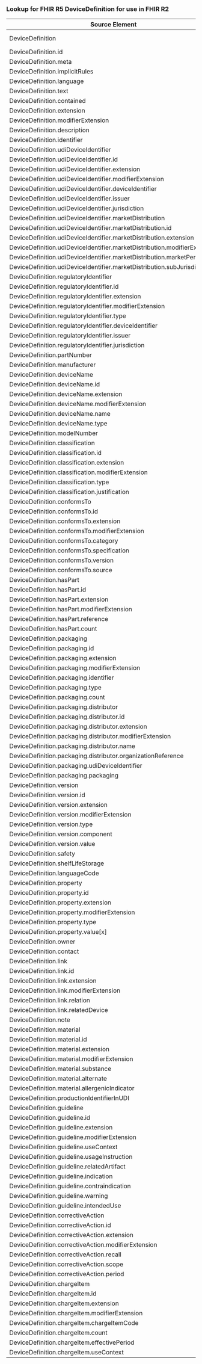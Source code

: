 ### Lookup for FHIR R5 DeviceDefinition for use in FHIR R2

| Source Element | Usage | Target |
| -------------- | ----- | ------ |
| DeviceDefinition | UseExtension | http://hl7.org/fhir/5.0/StructureDefinition/extension-DeviceDefinition |
| DeviceDefinition.id | UseExtensionFromAncestor | - |
| DeviceDefinition.meta | UseExtensionFromAncestor | - |
| DeviceDefinition.implicitRules | UseExtensionFromAncestor | - |
| DeviceDefinition.language | UseExtensionFromAncestor | - |
| DeviceDefinition.text | UseExtensionFromAncestor | - |
| DeviceDefinition.contained | UseExtensionFromAncestor | - |
| DeviceDefinition.extension | UseExtensionFromAncestor | - |
| DeviceDefinition.modifierExtension | UseExtensionFromAncestor | - |
| DeviceDefinition.description | UseExtensionFromAncestor | - |
| DeviceDefinition.identifier | UseExtensionFromAncestor | - |
| DeviceDefinition.udiDeviceIdentifier | UseExtensionFromAncestor | - |
| DeviceDefinition.udiDeviceIdentifier.id | UseExtensionFromAncestor | - |
| DeviceDefinition.udiDeviceIdentifier.extension | UseExtensionFromAncestor | - |
| DeviceDefinition.udiDeviceIdentifier.modifierExtension | UseExtensionFromAncestor | - |
| DeviceDefinition.udiDeviceIdentifier.deviceIdentifier | UseExtensionFromAncestor | - |
| DeviceDefinition.udiDeviceIdentifier.issuer | UseExtensionFromAncestor | - |
| DeviceDefinition.udiDeviceIdentifier.jurisdiction | UseExtensionFromAncestor | - |
| DeviceDefinition.udiDeviceIdentifier.marketDistribution | UseExtensionFromAncestor | - |
| DeviceDefinition.udiDeviceIdentifier.marketDistribution.id | UseExtensionFromAncestor | - |
| DeviceDefinition.udiDeviceIdentifier.marketDistribution.extension | UseExtensionFromAncestor | - |
| DeviceDefinition.udiDeviceIdentifier.marketDistribution.modifierExtension | UseExtensionFromAncestor | - |
| DeviceDefinition.udiDeviceIdentifier.marketDistribution.marketPeriod | UseExtensionFromAncestor | - |
| DeviceDefinition.udiDeviceIdentifier.marketDistribution.subJurisdiction | UseExtensionFromAncestor | - |
| DeviceDefinition.regulatoryIdentifier | UseExtensionFromAncestor | - |
| DeviceDefinition.regulatoryIdentifier.id | UseExtensionFromAncestor | - |
| DeviceDefinition.regulatoryIdentifier.extension | UseExtensionFromAncestor | - |
| DeviceDefinition.regulatoryIdentifier.modifierExtension | UseExtensionFromAncestor | - |
| DeviceDefinition.regulatoryIdentifier.type | UseExtensionFromAncestor | - |
| DeviceDefinition.regulatoryIdentifier.deviceIdentifier | UseExtensionFromAncestor | - |
| DeviceDefinition.regulatoryIdentifier.issuer | UseExtensionFromAncestor | - |
| DeviceDefinition.regulatoryIdentifier.jurisdiction | UseExtensionFromAncestor | - |
| DeviceDefinition.partNumber | UseExtensionFromAncestor | - |
| DeviceDefinition.manufacturer | UseExtensionFromAncestor | - |
| DeviceDefinition.deviceName | UseExtensionFromAncestor | - |
| DeviceDefinition.deviceName.id | UseExtensionFromAncestor | - |
| DeviceDefinition.deviceName.extension | UseExtensionFromAncestor | - |
| DeviceDefinition.deviceName.modifierExtension | UseExtensionFromAncestor | - |
| DeviceDefinition.deviceName.name | UseExtensionFromAncestor | - |
| DeviceDefinition.deviceName.type | UseExtensionFromAncestor | - |
| DeviceDefinition.modelNumber | UseExtensionFromAncestor | - |
| DeviceDefinition.classification | UseExtensionFromAncestor | - |
| DeviceDefinition.classification.id | UseExtensionFromAncestor | - |
| DeviceDefinition.classification.extension | UseExtensionFromAncestor | - |
| DeviceDefinition.classification.modifierExtension | UseExtensionFromAncestor | - |
| DeviceDefinition.classification.type | UseExtensionFromAncestor | - |
| DeviceDefinition.classification.justification | UseExtensionFromAncestor | - |
| DeviceDefinition.conformsTo | UseExtensionFromAncestor | - |
| DeviceDefinition.conformsTo.id | UseExtensionFromAncestor | - |
| DeviceDefinition.conformsTo.extension | UseExtensionFromAncestor | - |
| DeviceDefinition.conformsTo.modifierExtension | UseExtensionFromAncestor | - |
| DeviceDefinition.conformsTo.category | UseExtensionFromAncestor | - |
| DeviceDefinition.conformsTo.specification | UseExtensionFromAncestor | - |
| DeviceDefinition.conformsTo.version | UseExtensionFromAncestor | - |
| DeviceDefinition.conformsTo.source | UseExtensionFromAncestor | - |
| DeviceDefinition.hasPart | UseExtensionFromAncestor | - |
| DeviceDefinition.hasPart.id | UseExtensionFromAncestor | - |
| DeviceDefinition.hasPart.extension | UseExtensionFromAncestor | - |
| DeviceDefinition.hasPart.modifierExtension | UseExtensionFromAncestor | - |
| DeviceDefinition.hasPart.reference | UseExtensionFromAncestor | - |
| DeviceDefinition.hasPart.count | UseExtensionFromAncestor | - |
| DeviceDefinition.packaging | UseExtensionFromAncestor | - |
| DeviceDefinition.packaging.id | UseExtensionFromAncestor | - |
| DeviceDefinition.packaging.extension | UseExtensionFromAncestor | - |
| DeviceDefinition.packaging.modifierExtension | UseExtensionFromAncestor | - |
| DeviceDefinition.packaging.identifier | UseExtensionFromAncestor | - |
| DeviceDefinition.packaging.type | UseExtensionFromAncestor | - |
| DeviceDefinition.packaging.count | UseExtensionFromAncestor | - |
| DeviceDefinition.packaging.distributor | UseExtensionFromAncestor | - |
| DeviceDefinition.packaging.distributor.id | UseExtensionFromAncestor | - |
| DeviceDefinition.packaging.distributor.extension | UseExtensionFromAncestor | - |
| DeviceDefinition.packaging.distributor.modifierExtension | UseExtensionFromAncestor | - |
| DeviceDefinition.packaging.distributor.name | UseExtensionFromAncestor | - |
| DeviceDefinition.packaging.distributor.organizationReference | UseExtensionFromAncestor | - |
| DeviceDefinition.packaging.udiDeviceIdentifier | UseExtensionFromAncestor | - |
| DeviceDefinition.packaging.packaging | UseExtensionFromAncestor | - |
| DeviceDefinition.version | UseExtensionFromAncestor | - |
| DeviceDefinition.version.id | UseExtensionFromAncestor | - |
| DeviceDefinition.version.extension | UseExtensionFromAncestor | - |
| DeviceDefinition.version.modifierExtension | UseExtensionFromAncestor | - |
| DeviceDefinition.version.type | UseExtensionFromAncestor | - |
| DeviceDefinition.version.component | UseExtensionFromAncestor | - |
| DeviceDefinition.version.value | UseExtensionFromAncestor | - |
| DeviceDefinition.safety | UseExtensionFromAncestor | - |
| DeviceDefinition.shelfLifeStorage | UseExtensionFromAncestor | - |
| DeviceDefinition.languageCode | UseExtensionFromAncestor | - |
| DeviceDefinition.property | UseExtensionFromAncestor | - |
| DeviceDefinition.property.id | UseExtensionFromAncestor | - |
| DeviceDefinition.property.extension | UseExtensionFromAncestor | - |
| DeviceDefinition.property.modifierExtension | UseExtensionFromAncestor | - |
| DeviceDefinition.property.type | UseExtensionFromAncestor | - |
| DeviceDefinition.property.value[x] | UseExtensionFromAncestor | - |
| DeviceDefinition.owner | UseExtensionFromAncestor | - |
| DeviceDefinition.contact | UseExtensionFromAncestor | - |
| DeviceDefinition.link | UseExtensionFromAncestor | - |
| DeviceDefinition.link.id | UseExtensionFromAncestor | - |
| DeviceDefinition.link.extension | UseExtensionFromAncestor | - |
| DeviceDefinition.link.modifierExtension | UseExtensionFromAncestor | - |
| DeviceDefinition.link.relation | UseExtensionFromAncestor | - |
| DeviceDefinition.link.relatedDevice | UseExtensionFromAncestor | - |
| DeviceDefinition.note | UseExtensionFromAncestor | - |
| DeviceDefinition.material | UseExtensionFromAncestor | - |
| DeviceDefinition.material.id | UseExtensionFromAncestor | - |
| DeviceDefinition.material.extension | UseExtensionFromAncestor | - |
| DeviceDefinition.material.modifierExtension | UseExtensionFromAncestor | - |
| DeviceDefinition.material.substance | UseExtensionFromAncestor | - |
| DeviceDefinition.material.alternate | UseExtensionFromAncestor | - |
| DeviceDefinition.material.allergenicIndicator | UseExtensionFromAncestor | - |
| DeviceDefinition.productionIdentifierInUDI | UseExtensionFromAncestor | - |
| DeviceDefinition.guideline | UseExtensionFromAncestor | - |
| DeviceDefinition.guideline.id | UseExtensionFromAncestor | - |
| DeviceDefinition.guideline.extension | UseExtensionFromAncestor | - |
| DeviceDefinition.guideline.modifierExtension | UseExtensionFromAncestor | - |
| DeviceDefinition.guideline.useContext | UseExtensionFromAncestor | - |
| DeviceDefinition.guideline.usageInstruction | UseExtensionFromAncestor | - |
| DeviceDefinition.guideline.relatedArtifact | UseExtensionFromAncestor | - |
| DeviceDefinition.guideline.indication | UseExtensionFromAncestor | - |
| DeviceDefinition.guideline.contraindication | UseExtensionFromAncestor | - |
| DeviceDefinition.guideline.warning | UseExtensionFromAncestor | - |
| DeviceDefinition.guideline.intendedUse | UseExtensionFromAncestor | - |
| DeviceDefinition.correctiveAction | UseExtensionFromAncestor | - |
| DeviceDefinition.correctiveAction.id | UseExtensionFromAncestor | - |
| DeviceDefinition.correctiveAction.extension | UseExtensionFromAncestor | - |
| DeviceDefinition.correctiveAction.modifierExtension | UseExtensionFromAncestor | - |
| DeviceDefinition.correctiveAction.recall | UseExtensionFromAncestor | - |
| DeviceDefinition.correctiveAction.scope | UseExtensionFromAncestor | - |
| DeviceDefinition.correctiveAction.period | UseExtensionFromAncestor | - |
| DeviceDefinition.chargeItem | UseExtensionFromAncestor | - |
| DeviceDefinition.chargeItem.id | UseExtensionFromAncestor | - |
| DeviceDefinition.chargeItem.extension | UseExtensionFromAncestor | - |
| DeviceDefinition.chargeItem.modifierExtension | UseExtensionFromAncestor | - |
| DeviceDefinition.chargeItem.chargeItemCode | UseExtensionFromAncestor | - |
| DeviceDefinition.chargeItem.count | UseExtensionFromAncestor | - |
| DeviceDefinition.chargeItem.effectivePeriod | UseExtensionFromAncestor | - |
| DeviceDefinition.chargeItem.useContext | UseExtensionFromAncestor | - |
